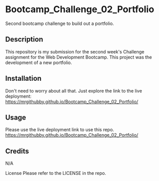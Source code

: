 # Bootcamp_Challenge_02_Portfolio
Second bootcamp challenge to build out a portfolio.

## Description
This repository is my submission for the second week's Challenge assignment for the Web Development Bootcamp. This project was the development of a new portfolio.

## Installation
Don't need to worry about all that. Just explore the link to the live deployment:
https://mrgithubby.github.io/Bootcamp_Challenge_02_Portfolio/

## Usage
Please use the live deployment link to use this repo. 
https://mrgithubby.github.io/Bootcamp_Challenge_02_Portfolio/

## Credits
N/A

License
Please refer to the LICENSE in the repo.
